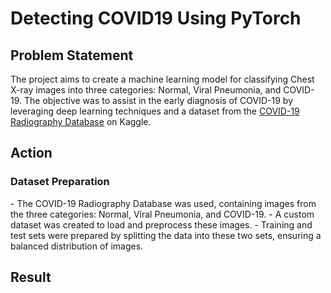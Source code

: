 # Detecting COVID19 Using PyTorch 

## Problem Statement 
The project aims to create a machine learning model for classifying Chest X-ray images into three categories: Normal, Viral Pneumonia, and COVID-19. The objective was to assist in the early diagnosis of COVID-19 by leveraging deep learning techniques and a dataset from the [COVID-19 Radiography Database](https://www.kaggle.com/datasets/tawsifurrahman/covid19-radiography-database) on Kaggle.


## Action 
 <h3>Dataset Preparation</h3>
- The COVID-19 Radiography Database was used, containing images from the three categories: Normal, Viral Pneumonia, and COVID-19. 
- A custom dataset was created to load and preprocess these images.
- Training and test sets were prepared by splitting the data into these two sets, ensuring a balanced distribution of images.


## Result


